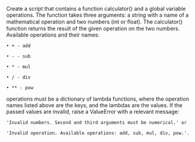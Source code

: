 Create a script that contains a function calculator() and a global variable operations.
The function takes three arguments: a string with a name of a mathematical operation and two numbers (int or ﬂoat).
The calculator() function returns the result of the given operation on the two numbers.
Available operations and their names:

    • + - add

    • - - sub

    • * - mul

    • / - div

    • ** - pow

operations must be a dictionary of lambda functions,
where the operation names listed above are the keys, and the lambdas are the values.
If the passed values are invalid, raise a ValueError with a relevant message:

    'Invalid numbers. Second and third arguments must be numerical.' or

    'Invalid operation. Available operations: add, sub, mul, div, pow.'.

